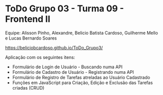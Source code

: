 # ToDo Grupo 03 - Turma 09 - Frontend II

Equipe: Alisson Pinho, Alexandre, Belicio Batista Cardoso, Guilherme Mello e Lucas Bernardo Soares

https://beliciobcardoso.github.io/ToDo_Grupo3/

Aplicação com os seguintes itens:
 - Formulário de Login de Usuário - Buscando numa API
 - Formulário de Cadastro de Usuário - Registrando numa API
 - Formulário de Registro de Tarefas atreladas ao Usuário Cadastrado
 - Funções em JavaScript para Criação, Edição e Exclusão das Tarefas criadas (CRUD) 
 
